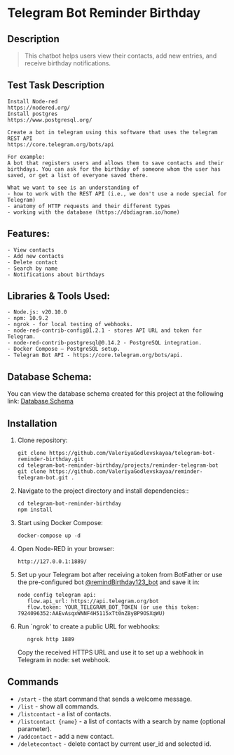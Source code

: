 # Telegram Bot Reminder Birthday

## Description
> This chatbot helps users view their contacts, add new entries, and receive birthday notifications. 

## Test Task Description
```
Install Node-red
https://nodered.org/
Install postgres
https://www.postgresql.org/

Create a bot in telegram using this software that uses the telegram REST API
https://core.telegram.org/bots/api

For example:
A bot that registers users and allows them to save contacts and their birthdays. You can ask for the birthday of someone whom the user has saved, or get a list of everyone saved there.

What we want to see is an understanding of
- how to work with the REST API (i.e., we don't use a node special for Telegram)
- anatomy of HTTP requests and their different types
- working with the database (https://dbdiagram.io/home)
```

## Features:
    - View contacts
    - Add new contacts
    - Delete contact 
    - Search by name
    - Notifications about birthdays

## Libraries & Tools Used:
    - Node.js: v20.10.0
    - npm: 10.9.2
    - ngrok - for local testing of webhooks.
    - node-red-contrib-config@1.2.1 - stores API URL and token for Telegram.
    - node-red-contrib-postgresql@0.14.2 - PostgreSQL integration. 
    - Docker Compose – PostgreSQL setup.
    - Telegram Bot API - https://core.telegram.org/bots/api.

## Database Schema:
You can view the database schema created for this project at the following link:
[Database Schema](https://dbdiagram.io/d/bot-67c5b0c6263d6cf9a00b90e6)

## Installation
1. Clone repository:
   ```
   git clone https://github.com/ValeriyaGodlevskayaa/telegram-bot-reminder-birthday.git
   cd telegram-bot-reminder-birthday/projects/reminder-telegram-bot
   git clone https://github.com/ValeriyaGodlevskayaa/reminder-telegram-bot.git .
   ```
2. Navigate to the project directory and install dependencies::
   ```
   cd telegram-bot-reminder-birthday
   npm install
   ```
3. Start using Docker Compose:
   ```
   docker-compose up -d
   ```
4. Open Node-RED in your browser:
   ```
   http://127.0.0.1:1889/
   ```
5. Set up your Telegram bot after receiving a token from BotFather or use the pre-configured bot [@remindBirthday123_bot](https://t.me/remindBirthday123_bot) and save it in:
   ```
   node config telegram api:
      flow.api_url: https://api.telegram.org/bot
      flow.token: YOUR_TELEGRAM_BOT_TOKEN (or use this token: 7924096352:AAEvAsqxWNNF4H5115xTt0nZ8yBP9OSXqWU)
   ```
6. Run `ngrok' to create a public URL for webhooks:
   ```
      ngrok http 1889
   ```
   Copy the received HTTPS URL and use it to set up a webhook in Telegram in node: set webhook.

## Commands 
- `/start` - the start command that sends a welcome message.
- `/list` - show all commands.
- `/listcontact` - a list of contacts.
- `/listcontact {name}` - a list of contacts with a search by name (optional parameter).
- `/addcontact` - add a new contact.
- `/deletecontact` - delete contact by current user_id and selected id. 